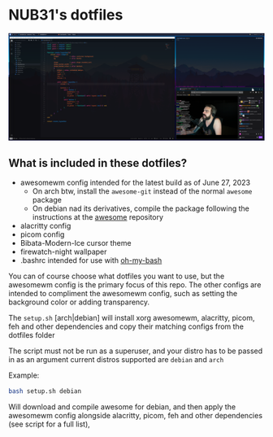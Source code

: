 # NUB31's dotfiles

<div align="center">
    <img src="assets/screenshot.png" width='800px'/>
</div>

## What is included in these dotfiles?

- awesomewm config intended for the latest build as of June 27, 2023
  - On arch btw, install the `awesome-git` instead of the normal `awesome` package
  - On debian nad its derivatives, compile the package following the instructions at the [awesome](https://github.com/awesomewm/awesome) repository
- alacritty config
- picom config
- Bibata-Modern-Ice cursor theme
- firewatch-night wallpaper
- .bashrc intended for use with [oh-my-bash](https://github.com/ohmybash/oh-my-bash)

You can of course choose what dotfiles you want to use, but the awesomewm config is the primary focus of this repo. The other configs are intended to compliment the awesomewm config, such as setting the background color or adding transparency.

The `setup.sh` [arch|debian] will install xorg awesomewm, alacritty, picom, feh and other dependencies and copy their matching configs from the dotfiles folder

The script must not be run as a superuser, and your distro has to be passed in as an argument current distros supported are `debian` and `arch`

Example:

```bash
bash setup.sh debian
```

Will download and compile awesome for debian, and then apply the awesomewm config alongside alacritty, picom, feh and other dependencies (see script for a full list),

